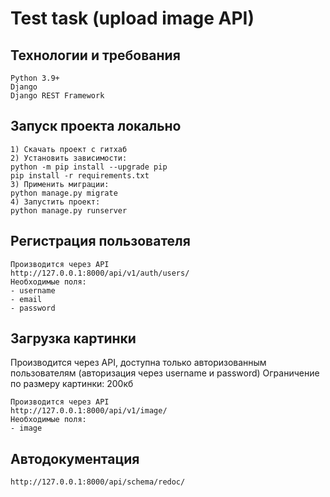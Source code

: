 # Test task (upload image API)

## Технологии и требования
```
Python 3.9+
Django
Django REST Framework
```

## Запуск проекта локально
```
1) Скачать проект с гитхаб
2) Установить зависимости:
python -m pip install --upgrade pip
pip install -r requirements.txt
3) Применить миграции:
python manage.py migrate
4) Запустить проект:
python manage.py runserver
```

## Регистрация пользователя

```
Производится через API
http://127.0.0.1:8000/api/v1/auth/users/
Необходимые поля:
- username
- email
- password
```

## Загрузка картинки
Производится через API, доступна только авторизованным пользователям
(авторизация через username и password)
Ограничение по размеру картинки: 200кб
```
Производится через API
http://127.0.0.1:8000/api/v1/image/
Необходимые поля:
- image
```

## Автодокументация
```
http://127.0.0.1:8000/api/schema/redoc/
```